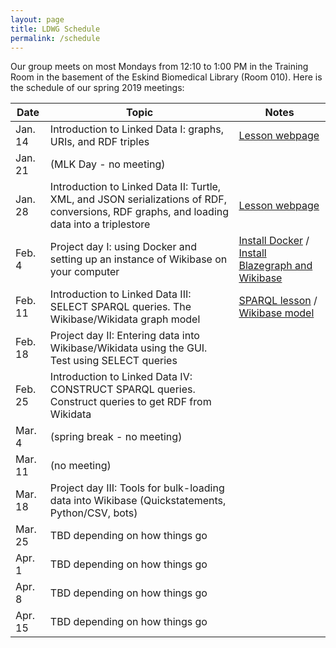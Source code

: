 ```yaml
---
layout: page
title: LDWG Schedule
permalink: /schedule
---
```



Our group meets on most Mondays from 12:10 to 1:00 PM in the Training Room in the basement of the Eskind Biomedical Library (Room 010).  Here is the schedule of our spring 2019 meetings:

| Date | Topic | Notes |
|------|-------|-------|
| Jan. 14 | Introduction to Linked Data I: graphs, URIs, and RDF triples | [Lesson webpage](https://heardlibrary.github.io/digital-scholarship/lod/graphs/) |
| Jan. 21 | (MLK Day - no meeting) |  |
| Jan. 28 | Introduction to Linked Data II: Turtle, XML, and JSON serializations of RDF, conversions, RDF graphs, and loading data into a triplestore | [Lesson webpage](https://heardlibrary.github.io/digital-scholarship/lod/serialization/) |
| Feb. 4 | Project day I: using Docker and setting up an instance of Wikibase on your computer | [Install Docker](https://heardlibrary.github.io/digital-scholarship/host/docker/) / [Install Blazegraph and Wikibase](https://heardlibrary.github.io/digital-scholarship/lod/install/)|
| Feb. 11 | Introduction to Linked Data III: SELECT SPARQL queries. The Wikibase/Wikidata graph model | [SPARQL lesson](https://heardlibrary.github.io/digital-scholarship/lod/sparql/) / [Wikibase model](https://heardlibrary.github.io/digital-scholarship/lod/wikibase/) |
| Feb. 18 | Project day II: Entering data into Wikibase/Wikidata using the GUI. Test using SELECT queries |  |
| Feb. 25 | Introduction to Linked Data IV: CONSTRUCT SPARQL queries.  Construct queries to get RDF from Wikidata |  |
| Mar. 4 | (spring break - no meeting) |  |
| Mar. 11 | (no meeting) |  |
| Mar. 18 | Project day III: Tools for bulk-loading data into Wikibase (Quickstatements, Python/CSV, bots) |  |
| Mar. 25 | TBD depending on how things go |  |
| Apr. 1 | TBD depending on how things go |  |
| Apr. 8 | TBD depending on how things go |  |
| Apr. 15 | TBD depending on how things go |  |
